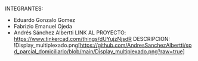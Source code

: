 INTEGRANTES:
- Eduardo Gonzalo Gomez
- Fabrizio Emanuel Ojeda
- Andrés Sánchez Albertti
LINK AL PROYECTO:
https://www.tinkercad.com/things/dUYujzNjsdR
DESCRIPCION:
!Display_multiplexado.png[https://github.com/AndresSanchezAlbertti/spd_parcial_domiciliario/blob/main/Display_multiplexado.png?raw=true]


